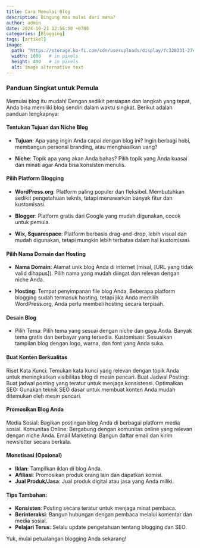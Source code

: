 ```yaml
---
title: Cara Memulai Blog
description: Bingung mau mulai dari mana?
author: admin
date: 2024-10-21 12:56:50 +0700
categories: [Blogging]
tags: [artikel]
image:
  path: "https://storage.ko-fi.com/cdn/useruploads/display/fc328331-27c7-499f-9d41-c726ec5dd51f_designer6.jpeg"
  width: 1000   # in pixels
  height: 400   # in pixels
  alt: image alternative text
---
```



### Panduan Singkat untuk Pemula
    
Memulai blog itu mudah! Dengan sedikit persiapan dan langkah yang tepat, Anda bisa memiliki blog sendiri dalam waktu singkat. Berikut adalah panduan lengkapnya:


#### Tentukan Tujuan dan Niche Blog

- **Tujuan**: 
  Apa yang ingin Anda capai dengan blog ini? Ingin berbagi hobi, membangun personal branding, atau menghasilkan uang?

- **Niche**: 
  Topik apa yang akan Anda bahas? Pilih topik yang Anda kuasai dan minati agar Anda bisa konsisten menulis.


#### Pilih Platform Blogging
- **WordPress.org**: 
  Platform paling populer dan fleksibel. Membutuhkan sedikit pengetahuan teknis, tetapi menawarkan banyak fitur dan kustomisasi.

- **Blogger**: 
  Platform gratis dari Google yang mudah digunakan, cocok untuk pemula.
   
- **Wix, Squarespace**: 
  Platform berbasis drag-and-drop, lebih visual dan mudah digunakan, tetapi mungkin lebih terbatas dalam hal kustomisasi.


#### Pilih Nama Domain dan Hosting
    
- **Nama Domain**: 
  Alamat unik blog Anda di internet (misal, [URL yang tidak valid dihapus]). Pilih nama yang mudah diingat dan relevan dengan niche Anda.

- **Hosting**: Tempat penyimpanan file blog Anda. Beberapa platform blogging sudah termasuk hosting, tetapi jika Anda memilih WordPress.org, Anda perlu membeli hosting secara terpisah.


#### Desain Blog

- Pilih Tema: Pilih tema yang sesuai dengan niche dan gaya Anda. Banyak tema gratis dan berbayar yang tersedia.
Kustomisasi: Sesuaikan tampilan blog dengan logo, warna, dan font yang Anda suka.


#### Buat Konten Berkualitas

Riset Kata Kunci: Temukan kata kunci yang relevan dengan topik Anda untuk meningkatkan visibilitas blog di mesin pencari.
Buat Jadwal Posting: Buat jadwal posting yang teratur untuk menjaga konsistensi.
Optimalkan SEO: Gunakan teknik SEO dasar untuk membuat konten Anda mudah ditemukan oleh mesin pencari.


#### Promosikan Blog Anda

Media Sosial: Bagikan postingan blog Anda di berbagai platform media sosial.
Komunitas Online: Bergabung dengan komunitas online yang relevan dengan niche Anda.
Email Marketing: Bangun daftar email dan kirim newsletter secara berkala.


#### Monetisasi (Opsional)

- **Iklan**: Tampilkan iklan di blog Anda.
- **Afiliasi**: Promosikan produk orang lain dan dapatkan komisi.
- **Jual Produk/Jasa**: Jual produk digital atau jasa yang Anda miliki.

#### Tips Tambahan:

- **Konsisten**: Posting secara teratur untuk menjaga minat pembaca.
- **Berinteraksi**: Bangun hubungan dengan pembaca melalui komentar dan media sosial.
- **Pelajari Terus**: Selalu update pengetahuan tentang blogging dan SEO.


Yuk, mulai petualangan blogging Anda sekarang!